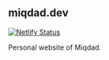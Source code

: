 ## miqdad.dev

<!-- prettier-ignore-start -->
[![Netlify Status](https://api.netlify.com/api/v1/badges/ce5337d4-e064-45bb-981e-b8266063da40/deploy-status)](https://app.netlify.com/sites/miqdaddev/deploys)
<!-- prettier-ignore-end -->

Personal website of Miqdad.
